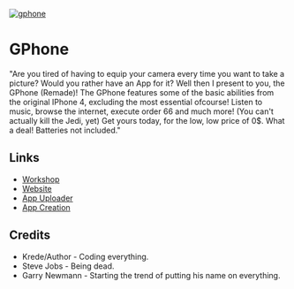[![gphone](http://gphone.icu//api/count)](http://gphone.icu)

# GPhone
"Are you tired of having to equip your camera every time you want to take a picture?
Would you rather have an App for it?
Well then I present to you, the GPhone (Remade)!
The GPhone features some of the basic abilities from the original IPhone 4, excluding the most essential ofcourse!
Listen to music, browse the internet, execute order 66 and much more! (You can't actually kill the Jedi, yet)
Get yours today, for the low, low price of 0$. What a deal!
Batteries not included."



## Links
* [Workshop](https://steamcommunity.com/sharedfiles/filedetails/?id=1370983401)
* [Website](http://gphone.icu)
* [App Uploader](http://gphone.icu/appcreator)
* [App Creation](https://github.com/KredeGC/GPhone/wiki)



## Credits
* Krede/Author - Coding everything.
* Steve Jobs - Being dead.
* Garry Newmann - Starting the trend of putting his name on everything.
